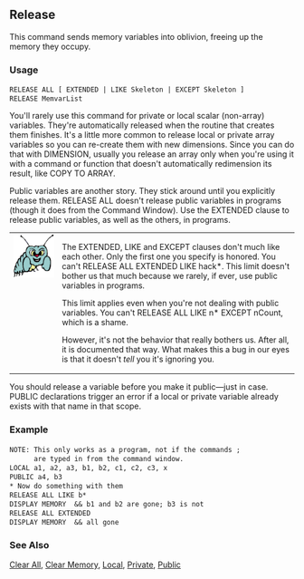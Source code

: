 ## Release

This command sends memory variables into oblivion, freeing up the memory they occupy.

### Usage

```foxpro
RELEASE ALL [ EXTENDED | LIKE Skeleton | EXCEPT Skeleton ]
RELEASE MemvarList
```

You'll rarely use this command for private or local scalar (non-array) variables. They're automatically released when the routine that creates them finishes. It's a little more common to release local or private array variables so you can re-create them with new dimensions. Since you can do that with DIMENSION, usually you release an array only when you're using it with a command or function that doesn't automatically redimension its result, like COPY TO ARRAY.

Public variables are another story. They stick around until you explicitly release them. RELEASE ALL doesn't release public variables in programs (though it does from the Command Window). Use the EXTENDED clause to release public variables, as well as the others, in programs. 

<table border=0 cellspacing=0 cellpadding=0 width=100%>
<tr>
  <td width=17% valign=top>
<img width=95 height=77 src="bug.gif"></p>
  </td>
  <td width=83%>
  <p>The EXTENDED, LIKE and EXCEPT clauses don't much like each other. Only the first one you specify is honored. You can't RELEASE ALL EXTENDED LIKE hack*. This limit doesn't bother us that much because we rarely, if ever, use public variables in programs.</p>
  <p>This limit applies even when you're not dealing with public variables. You can't RELEASE ALL LIKE n* EXCEPT nCount, which is a shame. </p>
  <p>However, it's not the behavior that really bothers us. After all, it is documented that way. What makes this a bug in our eyes is that it doesn't <i>tell</i> you it's ignoring you.</p>
  </td>
 </tr>
</table>

You should release a variable before you make it public&mdash;just in case. PUBLIC declarations trigger an error if a local or private variable already exists with that name in that scope.

### Example

```foxpro
NOTE: This only works as a program, not if the commands ;
      are typed in from the command window.
LOCAL a1, a2, a3, b1, b2, c1, c2, c3, x
PUBLIC a4, b3
* Now do something with them
RELEASE ALL LIKE b*
DISPLAY MEMORY  && b1 and b2 are gone; b3 is not
RELEASE ALL EXTENDED
DISPLAY MEMORY  && all gone
```
### See Also

[Clear All](s4g794.md), [Clear Memory](s4g799.md), [Local](s4g220.md), [Private](s4g220.md), [Public](s4g220.md)